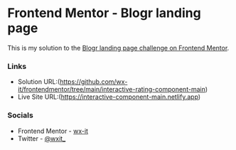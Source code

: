 # Frontend Mentor - Blogr landing page

This is my solution to the [Blogr landing page challenge on Frontend Mentor](https://www.frontendmentor.io/challenges/blogr-landing-page-EX2RLAApP).

### Links

- Solution URL:(https://github.com/wx-it/frontendmentor/tree/main/interactive-rating-component-main)
- Live Site URL:(https://interactive-component-main.netlify.app)

### Socials

- Frontend Mentor - [wx-it](https://www.frontendmentor.io/profile/wx-it)
- Twitter - [@wxit\_](https://twitter.com/wxit_)
